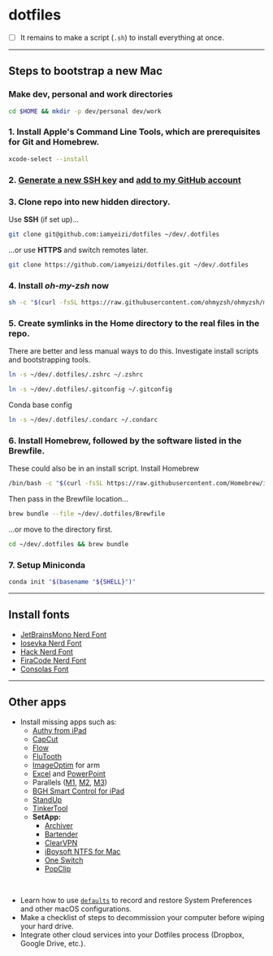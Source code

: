 # dotfiles
  - [ ] It remains to make a script (`.sh`) to install everything at once.
  ---

## Steps to bootstrap a new Mac

### Make dev, personal and work directories
```zsh
cd $HOME && mkdir -p dev/personal dev/work
```

### 1. Install Apple's Command Line Tools, which are prerequisites for Git and Homebrew.

```zsh
xcode-select --install
```

### 2. [Generate a new SSH key](https://docs.github.com/en/authentication/connecting-to-github-with-ssh/generating-a-new-ssh-key-and-adding-it-to-the-ssh-agent) and [add to my GitHub account](https://docs.github.com/en/authentication/connecting-to-github-with-ssh/adding-a-new-ssh-key-to-your-github-account) 

### 3. Clone repo into new hidden directory.

Use **SSH** (if set up)...
```zsh
git clone git@github.com:iamyeizi/dotfiles ~/dev/.dotfiles
```
...or use **HTTPS** and switch remotes later.
```zsh
git clone https://github.com/iamyeizi/dotfiles.git ~/dev/.dotfiles
```

### 4. Install ***oh-my-zsh*** now
```zsh
sh -c "$(curl -fsSL https://raw.githubusercontent.com/ohmyzsh/ohmyzsh/master/tools/install.sh)"
```

### 5. Create symlinks in the Home directory to the real files in the repo.

There are better and less manual ways to do this. Investigate install scripts and bootstrapping tools.

```zsh
ln -s ~/dev/.dotfiles/.zshrc ~/.zshrc
```
```zsh
ln -s ~/dev/.dotfiles/.gitconfig ~/.gitconfig
```
Conda base config
```zsh
ln -s ~/dev/.dotfiles/.condarc ~/.condarc
```

### 6. Install Homebrew, followed by the software listed in the Brewfile.

These could also be in an install script. Install Homebrew

```zsh
/bin/bash -c "$(curl -fsSL https://raw.githubusercontent.com/Homebrew/install/HEAD/install.sh)"
```

Then pass in the Brewfile location...

```zsh
brew bundle --file ~/dev/.dotfiles/Brewfile
```

...or move to the directory first.

```zsh
cd ~/dev/.dotfiles && brew bundle
```

### 7. Setup Miniconda

```zsh
conda init "$(basename "${SHELL}")"
```

---

## Install fonts

- [JetBrainsMono Nerd Font](https://github.com/ryanoasis/nerd-fonts/releases/download/v3.0.0/JetBrainsMono.zip)
- [Iosevka Nerd Font](https://github.com/ryanoasis/nerd-fonts/releases/download/v3.0.0/Iosevka.zip)
- [Hack Nerd Font](https://github.com/ryanoasis/nerd-fonts/releases/download/v3.0.0/Hack.zip)
- [FiraCode Nerd Font](https://github.com/ryanoasis/nerd-fonts/releases/download/v3.0.0/FiraCode.zip)
- [Consolas Font](https://www.dafontfree.io/download/consolas/?wpdmdl=71932&refresh=6452d591647521683150225&ind=1612712158037&filename=Consolas-Font.zip)
---

## Other apps

- Install missing apps such as:
  - [Authy from iPad](https://apps.apple.com/ar/app/twilio-authy/id494168017?l=en)
  - [CapCut](https://apps.apple.com/ar/app/capcut-video-editor/id1500855883?l=en)
  - [Flow](https://apps.apple.com/ar/app/flow-focus-pomodoro-timer/id1423210932?l=en)
  - [FluTooth](https://goodsnooze.gumroad.com/l/flutooth)
  - [ImageOptim](https://imageoptim.com/ImageOptim1.9.0.tar.xz) for arm
  - [Excel](https://apps.apple.com/ar/app/microsoft-excel/id462058435?l=en&mt=12) and [PowerPoint](https://apps.apple.com/ar/app/microsoft-powerpoint/id462062816?l=en&mt=12)
  - Parallels ([M1](https://haxmac.cc/?s=parallels), [M2](https://www.torrentmac.net/?s=parallels), [M3](https://nmac.to/search/?q=parallels#gsc.tab=0&gsc.q=parallels&gsc.page=1))
  - [BGH Smart Control for iPad](https://apps.apple.com/ar/app/bgh-smart-control/id934510376?l=en)
  - [StandUp](https://apps.apple.com/ar/app/standup/id1439378680?l=en&mt=12)
  - [TinkerTool](https://www.bresink.com/osx/0TinkerTool/download.php)
  - **SetApp:**
    - [Archiver](https://setapp.com/apps/archiver)
    - [Bartender](https://setapp.com/apps/bartender)
    - [ClearVPN](https://setapp.com/apps/clearvpn)
    - [iBoysoft NTFS for Mac](https://setapp.com/apps/iboysoft-ntfs-for-mac)
    - [One Switch](https://setapp.com/apps/one-switch)
    - [PopClip](https://setapp.com/apps/popclip)
    
<br />

- Learn how to use [`defaults`](https://macos-defaults.com/#%F0%9F%99%8B-what-s-a-defaults-command) to record and restore System Preferences and other macOS configurations.
- Make a checklist of steps to decommission your computer before wiping your hard drive.
- Integrate other cloud services into your Dotfiles process (Dropbox, Google Drive, etc.).
